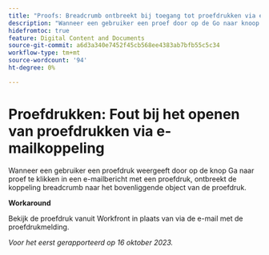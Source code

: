 ```yaml
---
title: "Proofs: Breadcrumb ontbreekt bij toegang tot proefdrukken via e-mailkoppeling"
description: "Wanneer een gebruiker een proef door op de Go naar knoop van het Bewijs in een e-mail van het proefdrukbericht te klikken bekijkt, ontbreekt de broodkruimelverbinding aan het oudervoorwerp van het bewijs."
hidefromtoc: true
feature: Digital Content and Documents
source-git-commit: a6d3a340e7452f45cb568ee4383ab7bfb55c5c34
workflow-type: tm+mt
source-wordcount: '94'
ht-degree: 0%

---
```



# Proefdrukken: Fout bij het openen van proefdrukken via e-mailkoppeling

Wanneer een gebruiker een proefdruk weergeeft door op de knop Ga naar proef te klikken in een e-mailbericht met een proefdruk, ontbreekt de koppeling breadcrumb naar het bovenliggende object van de proefdruk.

**Workaround**

Bekijk de proefdruk vanuit Workfront in plaats van via de e-mail met de proefdrukmelding.

_Voor het eerst gerapporteerd op 16 oktober 2023._
